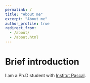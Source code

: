 ```yaml
---
permalink: /
title: "About me"
excerpt: "About me"
author_profile: true
redirect_from: 
  - /about/
  - /about.html
---
```


Brief introduction
========

I am a Ph.D student with [Institut Pascal](http://www.institutpascal.uca.fr/index.php/fr/).




